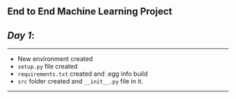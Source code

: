 ## **End to End Machine Learning Project**

## _Day 1_:
---

- New environment created
- `setup.py` file created
- `requirements.txt` created and .egg info build
- `src` folder created and `__init__.py` file in it.

---